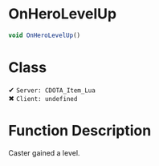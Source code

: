 # OnHeroLevelUp
```js
void OnHeroLevelUp()
```
# Class
✔ `Server: CDOTA_Item_Lua`  
✖ `Client: undefined`  

# Function Description
Caster gained a level.
